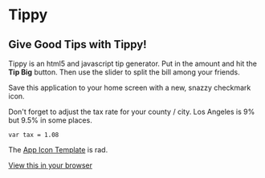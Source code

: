 Tippy
=====

## Give Good Tips with Tippy!

Tippy is an html5 and javascript tip generator. Put in the amount and hit the **Tip Big** button. Then use the slider to split the bill among your friends.

Save this application to your home screen with a new, snazzy checkmark icon.

Don't forget to adjust the tax rate for your county / city. Los Angeles is 9% but 9.5% in some places.

    var tax = 1.08

The [App Icon Template](http://appicontemplate.com/ios8) is rad.

[View this in your browser](http://sc137.github.io/tippy/)
